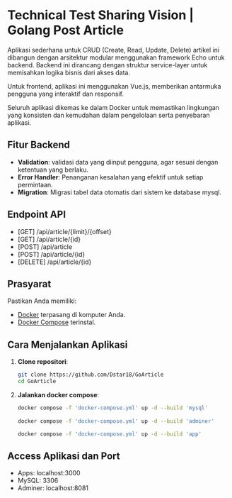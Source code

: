 # Technical Test Sharing Vision | Golang Post Article

Aplikasi sederhana untuk CRUD (Create, Read, Update, Delete) artikel ini dibangun dengan arsitektur modular menggunakan framework Echo untuk backend. Backend ini dirancang dengan struktur service-layer untuk memisahkan logika bisnis dari akses data.

Untuk frontend, aplikasi ini menggunakan Vue.js, memberikan antarmuka pengguna yang interaktif dan responsif.

Seluruh aplikasi dikemas ke dalam Docker untuk memastikan lingkungan yang konsisten dan kemudahan dalam pengelolaan serta penyebaran aplikasi.

## Fitur Backend 

- **Validation**: validasi data yang diinput pengguna, agar sesuai dengan ketentuan yang berlaku.  
- **Error Handler**: Penanganan kesalahan yang efektif untuk setiap permintaan.  
- **Migration**: Migrasi tabel data otomatis dari sistem ke database mysql.

## Endpoint API 
- [GET] /api/article/{limit}/{offset}
- [GET] /api/article/{id}
- [POST] /api/article
- [POST] /api/article/{id}
- [DELETE] /api/article/{id}

## Prasyarat  

Pastikan Anda memiliki:  

- [Docker](https://www.docker.com/get-started) terpasang di komputer Anda.  
- [Docker Compose](https://docs.docker.com/compose/install/) terinstal.  

## Cara Menjalankan Aplikasi  

1. **Clone repositori**:  

   ```bash  
   git clone https://github.com/Dstar18/GoArticle
   cd GoArticle  

2. **Jalankan docker compose**:  

   ```bash  
   docker compose -f 'docker-compose.yml' up -d --build 'mysql'
 
   docker compose -f 'docker-compose.yml' up -d --build 'adminer'

   docker compose -f 'docker-compose.yml' up -d --build 'app'

## Access Aplikasi dan Port  

- Apps: localhost:3000
- MySQL: 3306
- Adminer: localhost:8081